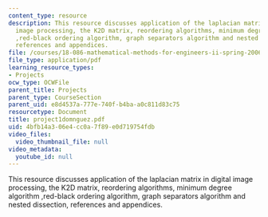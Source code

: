 ```yaml
---
content_type: resource
description: This resource discusses application of the laplacian matrix in digital
  image processing, the K2D matrix, reordering algorithms, minimum degree algorithm
  ,red-black ordering algorithm, graph separators algorithm and nested dissection,
  references and appendices.
file: /courses/18-086-mathematical-methods-for-engineers-ii-spring-2006/4bfb14a306e4cc0a7f89e0d719754fdb_project1domnguez.pdf
file_type: application/pdf
learning_resource_types:
- Projects
ocw_type: OCWFile
parent_title: Projects
parent_type: CourseSection
parent_uid: e8d4537a-777e-740f-b4ba-a0c811d83c75
resourcetype: Document
title: project1domnguez.pdf
uid: 4bfb14a3-06e4-cc0a-7f89-e0d719754fdb
video_files:
  video_thumbnail_file: null
video_metadata:
  youtube_id: null
---
```

This resource discusses application of the laplacian matrix in digital image processing, the K2D matrix, reordering algorithms, minimum degree algorithm ,red-black ordering algorithm, graph separators algorithm and nested dissection, references and appendices.

